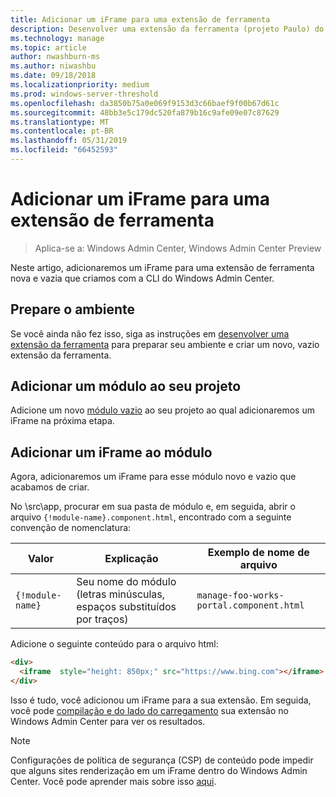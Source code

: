 ```yaml
---
title: Adicionar um iFrame para uma extensão de ferramenta
description: Desenvolver uma extensão da ferramenta (projeto Paulo) do SDK do Windows Admin Center – adicionar um iFrame para uma extensão de ferramenta
ms.technology: manage
ms.topic: article
author: nwashburn-ms
ms.author: niwashbu
ms.date: 09/18/2018
ms.localizationpriority: medium
ms.prod: windows-server-threshold
ms.openlocfilehash: da3850b75a0e069f9153d3c66baef9f00b67d61c
ms.sourcegitcommit: 48bb3e5c179dc520fa879b16c9afe09e07c87629
ms.translationtype: MT
ms.contentlocale: pt-BR
ms.lasthandoff: 05/31/2019
ms.locfileid: "66452593"
---
```

# <a name="add-an-iframe-to-a-tool-extension"></a>Adicionar um iFrame para uma extensão de ferramenta

>Aplica-se a: Windows Admin Center, Windows Admin Center Preview

Neste artigo, adicionaremos um iFrame para uma extensão de ferramenta nova e vazia que criamos com a CLI do Windows Admin Center.

## <a name="prepare-your-environment"></a>Prepare o ambiente ##

Se você ainda não fez isso, siga as instruções em [desenvolver uma extensão da ferramenta](../develop-tool.md) para preparar seu ambiente e criar um novo, vazio extensão da ferramenta.

## <a name="add-a-module-to-your-project"></a>Adicionar um módulo ao seu projeto ##

Adicione um novo [módulo vazio](add-module.md) ao seu projeto ao qual adicionaremos um iFrame na próxima etapa.  

## <a name="add-an-iframe-to-your-module"></a>Adicionar um iFrame ao módulo ##

Agora, adicionaremos um iFrame para esse módulo novo e vazio que acabamos de criar.

No \src\app\, procurar em sua pasta de módulo e, em seguida, abrir o arquivo ```{!module-name}.component.html```, encontrado com a seguinte convenção de nomenclatura:

| Valor | Explicação | Exemplo de nome de arquivo |
| ----- | ----------- | ------- |
| ```{!module-name}``` | Seu nome do módulo (letras minúsculas, espaços substituídos por traços) | ```manage-foo-works-portal.component.html``` |
    
Adicione o seguinte conteúdo para o arquivo html:

``` html
<div>
  <iframe  style="height: 850px;" src="https://www.bing.com"></iframe>
</div>
```

Isso é tudo, você adicionou um iFrame para a sua extensão.  Em seguida, você pode [compilação e do lado do carregamento](../develop-tool.md#build-and-side-load-your-extension) sua extensão no Windows Admin Center para ver os resultados.

> [!Note]
> Configurações de política de segurança (CSP) de conteúdo pode impedir que alguns sites renderização em um iFrame dentro do Windows Admin Center. Você pode aprender mais sobre isso [aqui](https://content-security-policy.com/). 
